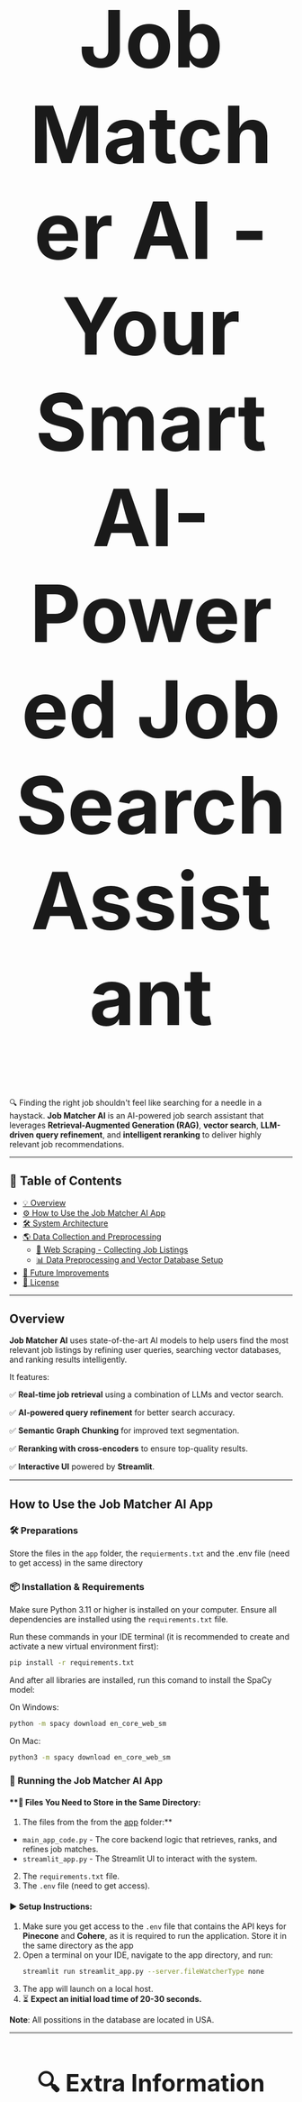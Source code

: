 <h1 align="center" style="font-size: 10em;">Job Matcher AI - Your Smart AI-Powered Job Search Assistant</h1>

🔍 Finding the right job shouldn't feel like searching for a needle in a haystack. **Job Matcher AI** is an AI-powered job search assistant that leverages **Retrieval-Augmented Generation (RAG)**, **vector search**, **LLM-driven query refinement**, and **intelligent reranking** to deliver highly relevant job recommendations.

---


## 📖 Table of Contents

- [💡 Overview](#overview)
- [⚙️ How to Use the Job Matcher AI App](#how-to-use-the-job-matcher-ai-app)
- [🛠️ System Architecture](#system-architecture)
- [🌎 Data Collection and Preprocessing](#data-collection-and-preprocessing)
  - [📡 Web Scraping - Collecting Job Listings](#web-scraping---collecting-job-listings)
  - [📊 Data Preprocessing and Vector Database Setup](#data-preprocessing-and-vector-database-setup)
- [🔮 Future Improvements](#notes--future-improvements)
- [📜 License](#license)

---

## Overview

**Job Matcher AI** uses state-of-the-art AI models to help users find the most relevant job listings by refining user queries, searching vector databases, and ranking results intelligently. 

It features:

✅ **Real-time job retrieval** using a combination of LLMs and vector search.

✅ **AI-powered query refinement** for better search accuracy.

✅ **Semantic Graph Chunking** for improved text segmentation.

✅ **Reranking with cross-encoders** to ensure top-quality results.

✅ **Interactive UI** powered by **Streamlit**.

---

## How to Use the Job Matcher AI App

### 🛠️ Preparations
Store the files in the `app` folder, the `requierments.txt` and the .env file (need to get access) in the same directory

### 📦 Installation & Requirements
Make sure Python 3.11 or higher is installed on your computer.
Ensure all dependencies are installed using the `requirements.txt` file.

Run these commands in your IDE terminal (it is recommended to create and activate a new virtual environment first):
```bash
pip install -r requirements.txt
```
And after all libraries are installed, run this comand to install the SpaCy model:

On Windows:
```bash
python -m spacy download en_core_web_sm
```
On Mac:
```bash
python3 -m spacy download en_core_web_sm
```

### 🎯 Running the Job Matcher AI App
#### **📂  Files You Need to Store in the Same Directory:
1. The files from the from the [app](https://github.com/itamar-shashar/JobMatcher_AI/tree/main/app) folder:**
- `main_app_code.py` - The core backend logic that retrieves, ranks, and refines job matches.
- `streamlit_app.py` - The Streamlit UI to interact with the system.
2. The `requirements.txt` file.
3. The `.env` file (need to get access).

#### **▶️ Setup Instructions:**
1. Make sure you get access to the `.env` file that contains the API keys for **Pinecone** and **Cohere**, as it is required to run the application. Store it in the same directory as the app
2. Open a terminal on your IDE, navigate to the app directory, and run:
   ```bash
   streamlit run streamlit_app.py --server.fileWatcherType none
   ```
3. The app will launch on a local host.
4. ⏳ **Expect an initial load time of 20-30 seconds.**

**Note**: All possitions in the database are located in USA.

---
<h1 align="center" style="font-size: 3em; margin-bottom: 20px;">
    🔍 Extra Information About Job Matcher AI For Developers and Enthusiasts
</h1>

<p align="center" style="font-size: 1.1em; color: gray;">
    The following sections are not required to run the app. This is simply to enrich your knowledge about the entire process.
</p>


## System Architecture

<p align="center">
  <img src="https://github.com/user-attachments/assets/0f0750ba-da32-424f-9ee2-e3487c4e6ee0" alt="System Architecture">
</p>

---

## Data Collection and Preprocessing 
### Web Scraping - Collecting Job Listings
#### **📝 Files (from the [web scraping](https://github.com/itamar-shashar/JobMatcher_AI/tree/main/web%20scraping) folder):**
- `indeed_scraper.py` - The job listing scraper.
- `run_scraper.py` - Runs the scraper in a loop every few hours.

#### **🔑 Requirements:**
- Requires **Bright Data** credentials (**USERNAME** and **PASSWORD**). Need to store it in the `.env` file.
- The scraper runs automatically when `run_scraper.py` is executed.

### Data Preprocessing and Vector Database Setup
#### **🔍 Files (from the [preprocessing and pinecone](https://github.com/itamar-shashar/JobMatcher_AI/tree/main/preprocessing%20and%20pinecone) folder:**
- `analys_preprocess_and_vectordb.ipynb` - Jupyter Notebook for:
  - 🛠️ **Data cleaning** and **preprocessing** with **Apache Spark**.
  - 🔡 **Text normalization** and **feature engineering** (e.g., adding education level, filling missing values).
  - 🧩 **Chunking job descriptions** using **Semantic Graph Chunking**.
  - 📦 **Storing job listings in Pinecone Vector DB**.
- `semantic_graph_chunker.py` - Standalone script for **Semantic Graph Chunking**.

#### **⚙️ How to Run:**
- Best run on **Databricks** due to large-scale data processing.
- 📂 The dataset is not included in this repository. You need to either:
  1. **Obtain access** to the preprocessed parquet file.
  2. **Create your own parquet file** containing the following columns:
     - `company`, `title`, `location`, `job_type`, `salary`, `seniority`, `url`, `description`.

    Example for Dataset Structure:
<p align="center">
  <img src="https://github.com/user-attachments/assets/6176bff0-c2ad-4d6f-87ed-59beb4b99f36" alt="Example Dataset" style="width:80%;">>
</p>

- Set the **data directory, Pinecone API key, and index name** in the first cell of the notebook (need to copy from the .env file).
- ⏳ **Running this step takes time, but it is not necessary to use the app**, as the data must already exist in Pinecone.

---

## Notes & Future Improvements
- 🔑 The `.env` file containing API keys is **not included** in this repository and must be obtained separately.
- 📌 The preprocessing step is **not required** to run the app, as the job data is already indexed.
- ⚡ Future work will focus on **optimizing speed**, **improving prompt engineering**, and **scaling the system** to integrate with real-time job boards.

---

## License
This project is intended for educational and research purposes.

💬 For any inquiries, please open an issue or reach out to the contributors.

